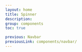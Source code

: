 ```yaml
---
layout: home
title: Spinner
description:
group: components
toc: true

previous: Navbar
previousLink: components/navbar/
---
```

